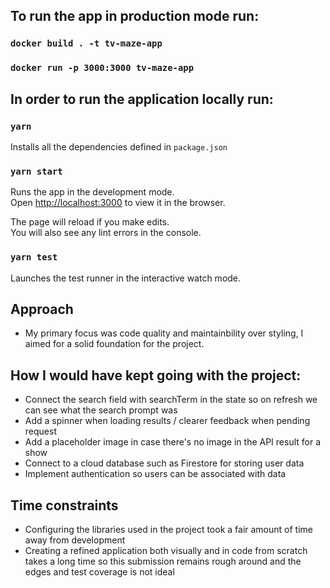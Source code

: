 ## To run the app in production mode run:

### `docker build . -t tv-maze-app`
### `docker run -p 3000:3000 tv-maze-app`


## In order to run the application locally run:

### `yarn`

Installs all the dependencies defined in `package.json`

### `yarn start`

Runs the app in the development mode.\
Open [http://localhost:3000](http://localhost:3000) to view it in the browser.

The page will reload if you make edits.\
You will also see any lint errors in the console.

### `yarn test`

Launches the test runner in the interactive watch mode.

## Approach

- My primary focus was code quality and maintainbility over styling, I aimed for a solid foundation for the project.


## How I would have kept going with the project:

- Connect the search field with searchTerm in the state so on refresh we can see what the search prompt was
- Add a spinner when loading results / clearer feedback when pending request
- Add a placeholder image in case there's no image in the API result for a show
- Connect to a cloud database such as Firestore for storing user data
- Implement authentication so users can be associated with data


## Time constraints

- Configuring the libraries used in the project took a fair amount of time away from development
- Creating a refined application both visually and in code from scratch takes a long time so this submission remains rough around and the edges and test coverage is not ideal